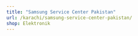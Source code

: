 ```yaml
---
title: "Samsung Service Center Pakistan"
url: /karachi/samsung-service-center-pakistan/
shop: Elektronik
---
```

